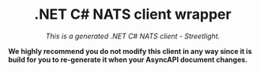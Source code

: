
<h1 align="center">.NET C# NATS client wrapper</h1>
<p align="center">
  <em>This is a generated .NET C# NATS client - Streetlight.</em>
</p>

**We highly recommend you do not modify this client in any way since it is build for you to re-generate it when your AsyncAPI document changes.** 


    